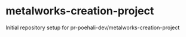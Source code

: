 # metalworks-creation-project

Initial repository setup for pr-poehali-dev/metalworks-creation-project